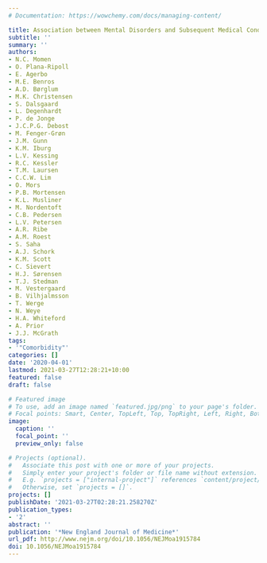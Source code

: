 ```yaml
---
# Documentation: https://wowchemy.com/docs/managing-content/

title: Association between Mental Disorders and Subsequent Medical Conditions
subtitle: ''
summary: ''
authors:
- N.C. Momen
- O. Plana-Ripoll
- E. Agerbo
- M.E. Benros
- A.D. Børglum
- M.K. Christensen
- S. Dalsgaard
- L. Degenhardt
- P. de Jonge
- J.C.P.G. Debost
- M. Fenger-Grøn
- J.M. Gunn
- K.M. Iburg
- L.V. Kessing
- R.C. Kessler
- T.M. Laursen
- C.C.W. Lim
- O. Mors
- P.B. Mortensen
- K.L. Musliner
- M. Nordentoft
- C.B. Pedersen
- L.V. Petersen
- A.R. Ribe
- A.M. Roest
- S. Saha
- A.J. Schork
- K.M. Scott
- C. Sievert
- H.J. Sørensen
- T.J. Stedman
- M. Vestergaard
- B. Vilhjalmsson
- T. Werge
- N. Weye
- H.A. Whiteford
- A. Prior
- J.J. McGrath
tags: 
- '"Comorbidity"'
categories: []
date: '2020-04-01'
lastmod: 2021-03-27T12:28:21+10:00
featured: false
draft: false

# Featured image
# To use, add an image named `featured.jpg/png` to your page's folder.
# Focal points: Smart, Center, TopLeft, Top, TopRight, Left, Right, BottomLeft, Bottom, BottomRight.
image:
  caption: ''
  focal_point: ''
  preview_only: false

# Projects (optional).
#   Associate this post with one or more of your projects.
#   Simply enter your project's folder or file name without extension.
#   E.g. `projects = ["internal-project"]` references `content/project/deep-learning/index.md`.
#   Otherwise, set `projects = []`.
projects: []
publishDate: '2021-03-27T02:28:21.258270Z'
publication_types:
- '2'
abstract: ''
publication: '*New England Journal of Medicine*'
url_pdf: http://www.nejm.org/doi/10.1056/NEJMoa1915784
doi: 10.1056/NEJMoa1915784
---
```

